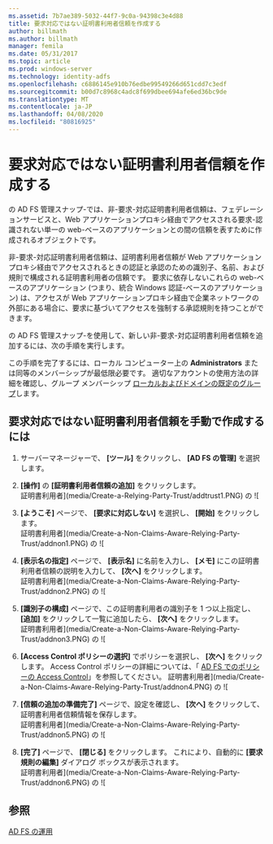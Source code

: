 ```yaml
---
ms.assetid: 7b7ae389-5032-44f7-9c0a-94398c3e4d88
title: 要求対応ではない証明書利用者信頼を作成する
author: billmath
ms.author: billmath
manager: femila
ms.date: 05/31/2017
ms.topic: article
ms.prod: windows-server
ms.technology: identity-adfs
ms.openlocfilehash: c6886145e910b76edbe99549266d651cdd7c3edf
ms.sourcegitcommit: b00d7c8968c4adc8f699dbee694afe6ed36bc9de
ms.translationtype: MT
ms.contentlocale: ja-JP
ms.lasthandoff: 04/08/2020
ms.locfileid: "80816925"
---
```

# <a name="create-a-non-claims-aware-relying-party-trust"></a>要求対応ではない証明書利用者信頼を作成する


の AD FS 管理スナップ\-では、非\-要求\-対応証明書利用者信頼は、フェデレーションサービスと、Web アプリケーションプロキシ経由でアクセスされる要求\-認識されない単一の web\-ベースのアプリケーションとの間の信頼を表すために作成されるオブジェクトです。  
  
非\-要求\-対応証明書利用者信頼は、証明書利用者信頼が Web アプリケーションプロキシ経由でアクセスされるときの認証と承認のための識別子、名前、および規則で構成される証明書利用者の信頼です。 要求に依存しないこれらの web\-ベースのアプリケーション (つまり、統合 Windows 認証\-ベースのアプリケーション) は、アクセスが Web アプリケーションプロキシ経由で企業ネットワークの外部にある場合に、要求に基づいてアクセスを強制する承認規則を持つことができます。  
  
の AD FS 管理スナップ\-を使用して、新しい非\-要求\-対応証明書利用者信頼を追加するには、次の手順を実行します。  
  
この手順を完了するには、ローカル コンピューター上の **Administrators** または同等のメンバーシップが最低限必要です。  適切なアカウントの使用方法の詳細を確認し、グループ メンバーシップ [ローカルおよびドメインの既定のグループ](https://go.microsoft.com/fwlink/?LinkId=83477)します。   
  
## <a name="to-create-a-non-claims-aware-relying-party-trust-manually"></a>要求対応ではない証明書利用者信頼を手動で作成するには 
1. サーバーマネージャーで、 **[ツール]** をクリックし、 **[AD FS の管理]** を選択します。  
  
2.  **[操作]** の **[証明書利用者信頼の追加]** をクリックします。  
証明書利用者](media/Create-a-Relying-Party-Trust/addtrust1.PNG) の ![   

3.  **[ようこそ]** ページで、 **[要求に対応しない]** を選択し、 **[開始]** をクリックします。  
証明書利用者](media/Create-a-Non-Claims-Aware-Relying-Party-Trust/addnon1.PNG) の ![ 
  
4.  **[表示名の指定]** ページで、 **[表示名]** に名前を入力し、 **[メモ]** にこの証明書利用者信頼の説明を入力して、 **[次へ]** をクリックします。  
証明書利用者](media/Create-a-Non-Claims-Aware-Relying-Party-Trust/addnon2.PNG) の ![

5. **[識別子の構成]** ページで、この証明書利用者の識別子を 1 つ以上指定し、 **[追加]** をクリックして一覧に追加したら、 **[次へ]** をクリックします。  
証明書利用者](media/Create-a-Non-Claims-Aware-Relying-Party-Trust/addnon3.PNG) の ![

6.  **[Access Control ポリシーの選択]** でポリシーを選択し、 **[次へ]** をクリックします。  Access Control ポリシーの詳細については、「 [AD FS でのポリシーの Access Control](Access-Control-Policies-in-AD-FS.md)」を参照してください。 
証明書利用者](media/Create-a-Non-Claims-Aware-Relying-Party-Trust/addnon4.PNG) の ![

7. **[信頼の追加の準備完了]** ページで、設定を確認し、 **[次へ]** をクリックして、証明書利用者信頼情報を保存します。  
   証明書利用者](media/Create-a-Non-Claims-Aware-Relying-Party-Trust/addnon5.PNG) の ![ 

8. **[完了]** ページで、 **[閉じる]** をクリックします。 これにより、自動的に **[要求規則の編集]** ダイアログ ボックスが表示されます。  
証明書利用者](media/Create-a-Non-Claims-Aware-Relying-Party-Trust/addnon6.PNG) の ![  
  
## <a name="see-also"></a>参照  
[AD FS の運用](../../ad-fs/AD-FS-2016-Operations.md) 
